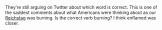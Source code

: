 They're still arguing on Twitter about which word is correct. This is one of the saddest comments about what Americans were thinking about as our <a href="https://en.wikipedia.org/wiki/Reichstag_fire">Reichstag</a> was burning. Is the correct verb burning? I think enflamed was closer. 
